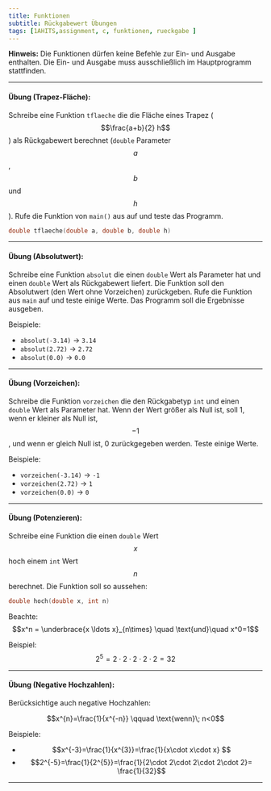 ```yaml
---
title: Funktionen
subtitle: Rückgabewert Übungen
tags: [1AHITS,assignment, c, funktionen, rueckgabe ]
---
```


<script src="https://cdn.mathjax.org/mathjax/latest/MathJax.js?config=TeX-AMS-MML_HTMLorMML" type="text/javascript"></script>



**Hinweis:** Die Funktionen dürfen keine Befehle zur Ein- und Ausgabe enthalten. Die Ein- und Ausgabe muss ausschließlich im Hauptprogramm stattfinden.



---

#### **Übung (Trapez-Fläche):**

Schreibe eine Funktion `tflaeche` die die Fläche eines Trapez ($$\frac{a+b}{2} h$$) als Rückgabewert berechnet (`double` Parameter $$a$$, $$b$$ und $$h$$). Rufe die Funktion von `main()` aus auf und teste das Programm.

```c
double tflaeche(double a, double b, double h)
```




---

#### **Übung (Absolutwert):**

Schreibe eine Funktion `absolut` die einen `double` Wert als Parameter hat und einen `double` Wert als Rückgabewert liefert. Die Funktion soll den Absolutwert (den Wert ohne Vorzeichen) zurückgeben. Rufe die Funktion aus `main` auf und teste einige Werte. Das Programm soll die Ergebnisse ausgeben.

Beispiele:

- `absolut(-3.14)` → `3.14`
- `absolut(2.72)` → `2.72`
- `absolut(0.0)` → `0.0`




---

#### **Übung (Vorzeichen):**

Schreibe die Funktion `vorzeichen` die den Rückgabetyp `int` und einen `double` Wert als Parameter hat. Wenn der Wert größer als Null ist, soll 1, wenn er kleiner als Null ist, $$-1$$, und wenn er gleich Null ist, 0 zurückgegeben werden. Teste einige Werte.

Beispiele:

- `vorzeichen(-3.14)` → `-1`
- `vorzeichen(2.72)` → `1`
- `vorzeichen(0.0)` → `0`



---

#### **Übung (Potenzieren):**

Schreibe eine Funktion die einen `double` Wert $$x$$ hoch einem `int` Wert $$n$$ berechnet. Die Funktion soll so aussehen:

```c
double hoch(double x, int n)
```

Beachte: $$x^n  = \underbrace{x \ldots x}_{n\times} \quad \text{und}\quad x^0=1$$

Beispiel: $$2^5  = 2 \cdot 2 \cdot 2 \cdot 2 \cdot 2 = 32$$




---

#### **Übung (Negative Hochzahlen):**

Berücksichtige auch negative Hochzahlen: 

$$x^{n}=\frac{1}{x^{-n}} \qquad \text{wenn}\; n<0$$

Beispiele:

- $$x^{-3}=\frac{1}{x^{3}}=\frac{1}{x\cdot x\cdot x} $$
- $$2^{-5}=\frac{1}{2^{5}}=\frac{1}{2\cdot 2\cdot 2\cdot 2\cdot 2}= \frac{1}{32}$$

---